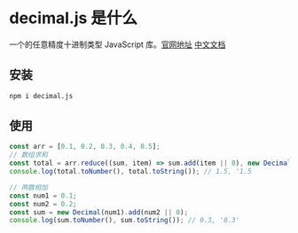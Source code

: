 # decimal.js 是什么

一个的任意精度十进制类型 JavaScript 库。[官网地址](https://mikemcl.github.io/decimal.js/) [中文文档](https://lixingwu.gitee.io/decimal.js_cn/cn/index.html#)

## 安装

```bash
npm i decimal.js
```

## 使用

```js
const arr = [0.1, 0.2, 0.3, 0.4, 0.5];
// 数组求和
const total = arr.reduce((sum, item) => sum.add(item || 0), new Decimal(0));
console.log(total.toNumber(), total.toString()); // 1.5, '1.5

// 两数相加
const num1 = 0.1;
const num2 = 0.2;
const sum = new Decimal(num1).add(num2 || 0);
console.log(sum.toNumber(), sum.toString()); // 0.3, '0.3'
```
